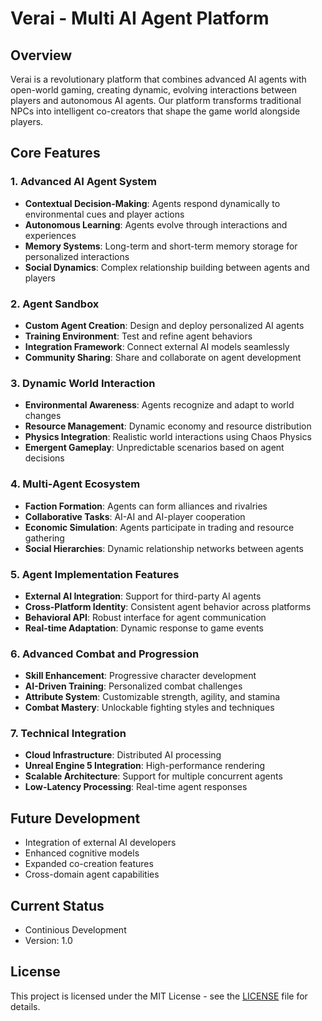 # Verai - Multi AI Agent Platform

## Overview
Verai is a revolutionary platform that combines advanced AI agents with open-world gaming, creating dynamic, evolving interactions between players and autonomous AI agents. Our platform transforms traditional NPCs into intelligent co-creators that shape the game world alongside players.

## Core Features

### 1. Advanced AI Agent System
- **Contextual Decision-Making**: Agents respond dynamically to environmental cues and player actions
- **Autonomous Learning**: Agents evolve through interactions and experiences
- **Memory Systems**: Long-term and short-term memory storage for personalized interactions
- **Social Dynamics**: Complex relationship building between agents and players

### 2. Agent Sandbox
- **Custom Agent Creation**: Design and deploy personalized AI agents
- **Training Environment**: Test and refine agent behaviors
- **Integration Framework**: Connect external AI models seamlessly
- **Community Sharing**: Share and collaborate on agent development

### 3. Dynamic World Interaction
- **Environmental Awareness**: Agents recognize and adapt to world changes
- **Resource Management**: Dynamic economy and resource distribution
- **Physics Integration**: Realistic world interactions using Chaos Physics
- **Emergent Gameplay**: Unpredictable scenarios based on agent decisions

### 4. Multi-Agent Ecosystem
- **Faction Formation**: Agents can form alliances and rivalries
- **Collaborative Tasks**: AI-AI and AI-player cooperation
- **Economic Simulation**: Agents participate in trading and resource gathering
- **Social Hierarchies**: Dynamic relationship networks between agents

### 5. Agent Implementation Features
- **External AI Integration**: Support for third-party AI agents
- **Cross-Platform Identity**: Consistent agent behavior across platforms
- **Behavioral API**: Robust interface for agent communication
- **Real-time Adaptation**: Dynamic response to game events

### 6. Advanced Combat and Progression
- **Skill Enhancement**: Progressive character development
- **AI-Driven Training**: Personalized combat challenges
- **Attribute System**: Customizable strength, agility, and stamina
- **Combat Mastery**: Unlockable fighting styles and techniques

### 7. Technical Integration
- **Cloud Infrastructure**: Distributed AI processing
- **Unreal Engine 5 Integration**: High-performance rendering
- **Scalable Architecture**: Support for multiple concurrent agents
- **Low-Latency Processing**: Real-time agent responses

## Future Development
- Integration of external AI developers
- Enhanced cognitive models
- Expanded co-creation features
- Cross-domain agent capabilities

## Current Status
- Continious Development
- Version: 1.0


## License
This project is licensed under the MIT License - see the [LICENSE](LICENSE) file for details.
